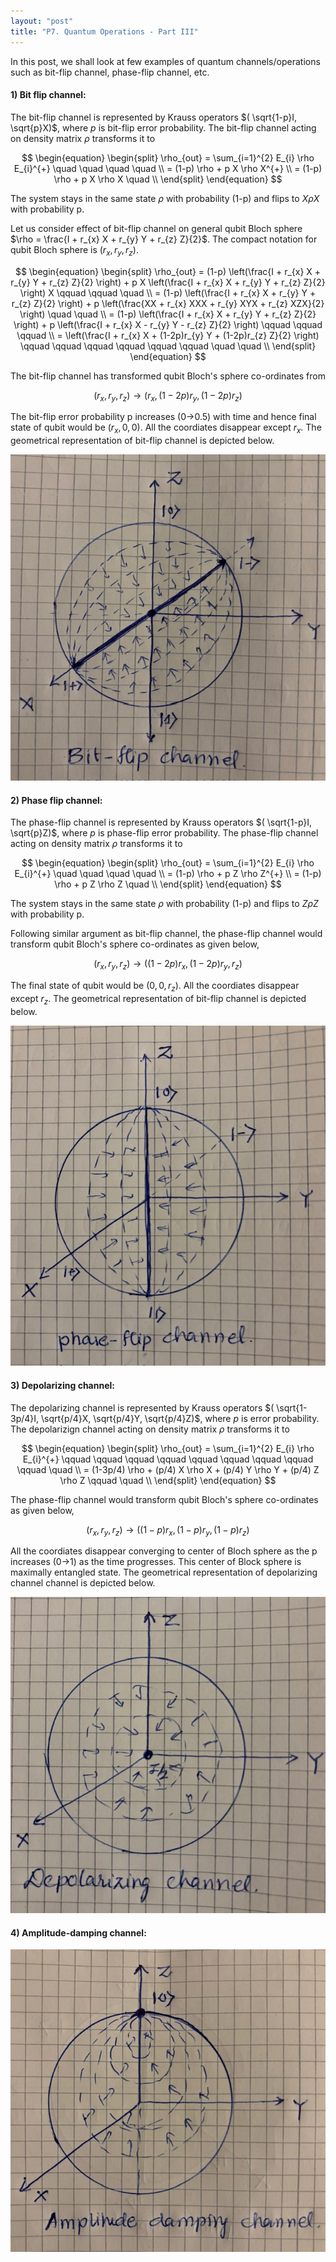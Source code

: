 ```yaml
---
layout: "post"
title: "P7. Quantum Operations - Part III"
---
```


In this post, we shall look at few examples of quantum channels/operations such as bit-flip channel, phase-flip channel, etc.

#### 1) **Bit flip channel:**
The bit-flip channel is represented by Krauss operators $( \sqrt{1-p}I, \sqrt{p}X)$, where $p$ is bit-flip error probability. The bit-flip channel acting on density matrix $\rho$ transforms it to

$$
\begin{equation}
\begin{split}
\rho_{out} = \sum_{i=1}^{2} E_{i} \rho E_{i}^{+}  \quad  \quad \quad \quad  \\
= (1-p) \rho + p X \rho X^{+}  \\
= (1-p) \rho + p X \rho X \quad  \\
\end{split}
\end{equation}
$$  

The system stays in the same state $\rho$ with probability (1-p) and flips to $X \rho X$ with probability p. 

Let us consider effect of bit-flip channel on general qubit Bloch sphere $\rho = \frac{I + r_{x} X + r_{y} Y + r_{z} Z}{2}$. The compact notation for qubit Bloch sphere is $(r_{x},r_{y},r_{z})$. 

$$
\begin{equation}
\begin{split}
\rho_{out} = (1-p) \left(\frac{I + r_{x} X + r_{y} Y + r_{z} Z}{2} \right) + p X \left(\frac{I + r_{x} X + r_{y} Y + r_{z} Z}{2} \right) X \qquad \qquad \quad  \\
= (1-p) \left(\frac{I + r_{x} X + r_{y} Y + r_{z} Z}{2} \right) + p \left(\frac{XX + r_{x} XXX + r_{y} XYX + r_{z} XZX}{2} \right) \quad \quad  \\
= (1-p) \left(\frac{I + r_{x} X + r_{y} Y + r_{z} Z}{2} \right) + p \left(\frac{I + r_{x} X - r_{y} Y - r_{z} Z}{2} \right) \qquad \qquad \qquad \\
= \left(\frac{I + r_{x} X + (1-2p)r_{y} Y + (1-2p)r_{z} Z}{2} \right) \qquad \qquad \qquad \qquad \qquad \qquad \quad \quad \\
\end{split}
\end{equation}
$$  

The bit-flip channel has transformed qubit Bloch's sphere co-ordinates from 

$$
\left( r_{x}, r_{y}, r_{z} \right) \to \left( r_{x}, (1-2p)r_{y}, (1-2p)r_{z} \right)
$$

The bit-flip error probability p increases (0->0.5) with time and hence final state of qubit would be $(r_{x},0,0)$. All the coordiates disappear except $r_{x}$. The geometrical representation of bit-flip channel is depicted below. 

![bit-flip channel](/assets/images/quantum_operations_examples/bit_flip_channel.jpg) 

#### 2) **Phase flip channel:**
The phase-flip channel is represented by Krauss operators $( \sqrt{1-p}I, \sqrt{p}Z)$, where $p$ is phase-flip error probability. The phase-flip channel acting on density matrix $\rho$ transforms it to

$$
\begin{equation}
\begin{split}
\rho_{out} = \sum_{i=1}^{2} E_{i} \rho E_{i}^{+}  \quad  \quad \quad \quad  \\
= (1-p) \rho + p Z \rho Z^{+}  \\
= (1-p) \rho + p Z \rho Z \quad  \\
\end{split}
\end{equation}
$$  

The system stays in the same state $\rho$ with probability (1-p) and flips to $Z \rho Z$ with probability p.

Following similar argument as bit-flip channel, the phase-flip channel would transform qubit Bloch's sphere co-ordinates as given below,

$$
\left( r_{x}, r_{y}, r_{z} \right) \to \left( (1-2p)r_{x}, (1-2p)r_{y}, r_{z} \right)
$$

The final state of qubit would be $(0, 0, r_{z})$. All the coordiates disappear except $r_{z}$. The geometrical representation of bit-flip channel is depicted below.

![phase-flip channel](/assets/images/quantum_operations_examples/phase_flip_channel.jpg) 

#### 3) **Depolarizing channel:**
The depolarizing channel is represented by Krauss operators $( \sqrt{1-3p/4}I, \sqrt{p/4}X, \sqrt{p/4}Y, \sqrt{p/4}Z)$, where $p$ is error probability. The depolarizign channel acting on density matrix $\rho$ transforms it to

$$
\begin{equation}
\begin{split}
\rho_{out} = \sum_{i=1}^{2} E_{i} \rho E_{i}^{+}  \qquad  \qquad \qquad \qquad \qquad \qquad \qquad \qquad \qquad \quad \\
= (1-3p/4) \rho + (p/4) X \rho X + (p/4) Y \rho Y + (p/4) Z \rho Z  \qquad \quad \\
\end{split}
\end{equation}
$$  

The phase-flip channel would transform qubit Bloch's sphere co-ordinates as given below,

$$
\left( r_{x}, r_{y}, r_{z} \right) \to \left( (1-p)r_{x}, (1-p)r_{y}, (1-p)r_{z} \right)
$$

All the coordiates disappear converging to center of Bloch sphere as the p increases (0->1) as the time progresses. This center of Block sphere is maximally entangled state. The geometrical representation of depolarizing channel channel is depicted below.

![depolarizting channel](/assets/images/quantum_operations_examples/depolarizing_channel.jpg) 

#### 4) **Amplitude-damping channel:**

![amplitude_damping channel](/assets/images/quantum_operations_examples/amplitude_damping_channel.jpg) 
